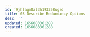 ```yaml
---
id: f9jhlagm8al3h193358ugzd
title: 03 Describe Redundancy Options
desc: ''
updated: 1656083361288
created: 1656083361288
---
```


